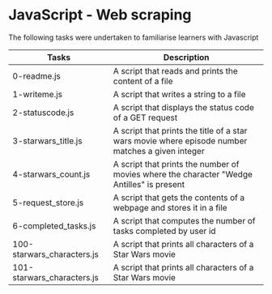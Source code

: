 # JavaScript - Web scraping

The following tasks were undertaken to familiarise learners with Javascript 

| Tasks | Description |
| ----- | ----------- |
| 0-readme.js | A script that reads and prints the content of a file |
| 1-writeme.js | A script that writes a string to a file |
| 2-statuscode.js | A script that displays the status code of a GET request |
| 3-starwars_title.js | A script that prints the title of a star wars movie where episode number matches a given integer |
| 4-starwars_count.js | A script that prints the number of movies where the character "Wedge Antilles" is present |
| 5-request_store.js | A script that gets the contents of a webpage and stores it in a file |
| 6-completed_tasks.js | A script that computes the number of tasks completed by user id |
| 100-starwars_characters.js | A script that prints all characters of a Star Wars movie |
| 101-starwars_characters.js | A script that prints all characters of a Star Wars movie |
